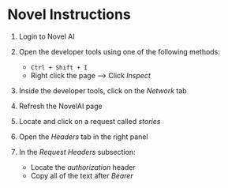# Novel Instructions

1. Login to Novel AI
2. Open the developer tools using one of the following methods:

   - `Ctrl + Shift + I`
   - Right click the page --> Click _Inspect_

3. Inside the developer tools, click on the _Network_ tab
4. Refresh the NovelAI page
5. Locate and click on a request called _stories_
6. Open the _Headers_ tab in the right panel
7. In the _Request Headers_ subsection:
   - Locate the _authorization_ header
   - Copy all of the text after _Bearer_
